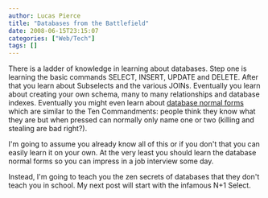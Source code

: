 ```yaml
---
author: Lucas Pierce
title: "Databases from the Battlefield"
date: 2008-06-15T23:15:07
categories: ["Web/Tech"]
tags: []
---
```


There is a ladder of knowledge in learning about databases. Step one is learning the basic commands SELECT, INSERT, UPDATE and DELETE. After that you learn about Subselects and the various JOINs. Eventually you learn about creating your own schema, many to many relationships and database indexes. Eventually you might even learn about [database normal forms](http://en.wikipedia.org/wiki/Database_normalization) which are similar to the Ten Commandments: people think they know what they are but when pressed can normally only name one or two (killing and stealing are bad right?).

I'm going to assume you already know all of this or if you don't that you can easily learn it on your own. At the very least you should learn the database normal forms so you can impress in a job interview some day.

Instead, I'm going to teach you the zen secrets of databases that they don't teach you in school. My next post will start with the infamous N+1 Select.